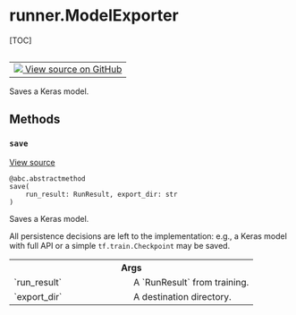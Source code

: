 <!-- lint-g3mark -->

# runner.ModelExporter

[TOC]

<!-- Insert buttons and diff -->

<table class="tfo-notebook-buttons tfo-api nocontent" align="left">
<td>
  <a target="_blank" href="https://github.com/tensorflow/gnn/tree/master/tensorflow_gnn/runner/interfaces.py#L107-L121">
    <img src="https://www.tensorflow.org/images/GitHub-Mark-32px.png" />
    View source on GitHub
  </a>
</td>
</table>

Saves a Keras model.

<!-- Placeholder for "Used in" -->

## Methods

<h3 id="save"><code>save</code></h3>

<a target="_blank" class="external" href="https://github.com/tensorflow/gnn/tree/master/tensorflow_gnn/runner/interfaces.py#L110-L121">View
source</a>

<pre class="devsite-click-to-copy prettyprint lang-py tfo-signature-link">
<code>@abc.abstractmethod</code>
<code>save(
    run_result: RunResult, export_dir: str
)
</code></pre>

Saves a Keras model.

All persistence decisions are left to the implementation: e.g., a Keras model
with full API or a simple `tf.train.Checkpoint` may be saved.

<!-- Tabular view -->

 <table class="responsive fixed orange">
<colgroup><col width="214px"><col></colgroup>
<tr><th colspan="2">Args</th></tr>

<tr>
<td>
`run_result`
</td>
<td>
A `RunResult` from training.
</td>
</tr><tr>
<td>
`export_dir`
</td>
<td>
A destination directory.
</td>
</tr>
</table>
